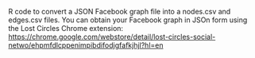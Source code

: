 R code to convert a JSON Facebook graph file into a nodes.csv and edges.csv files.
You can obtain your Facebook graph in JSOn form using the Lost Circles Chrome extension:
https://chrome.google.com/webstore/detail/lost-circles-social-netwo/ehpmfdlcppenimpibdifodjgfafkjhjl?hl=en
